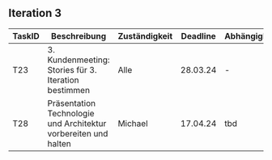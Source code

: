 ## Iteration 3

| TaskID | Beschreibung                                                    | Zuständigkeit | Deadline | Abhängigkeit | Status      |
| ------ | --------------------------------------------------------------- | ------------- | -------- | ------------ | ----------- |
| T23    | 3. Kundenmeeting: Stories für 3. Iteration bestimmen            | Alle          | 28.03.24 | -            | not started |
| T28    | Präsentation Technologie und Architektur vorbereiten und halten | Michael       | 17.04.24 | tbd          | not started |
